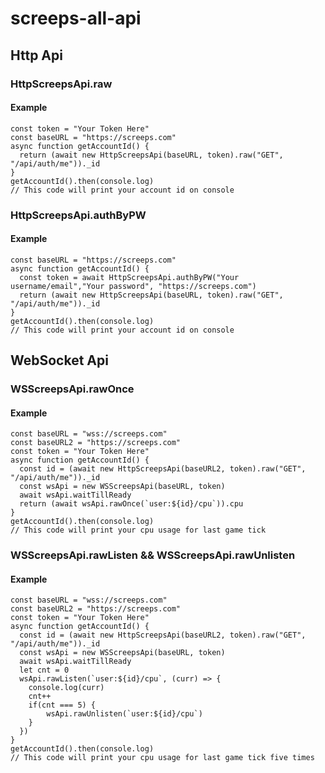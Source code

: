 # screeps-all-api
## Http Api
### HttpScreepsApi.raw
#### Example
```javescript
const token = "Your Token Here"
const baseURL = "https://screeps.com"
async function getAccountId() {
  return (await new HttpScreepsApi(baseURL, token).raw("GET", "/api/auth/me"))._id
}
getAccountId().then(console.log)
// This code will print your account id on console
```
### HttpScreepsApi.authByPW
#### Example
```javescript
const baseURL = "https://screeps.com"
async function getAccountId() {
  const token = await HttpScreepsApi.authByPW("Your username/email","Your password", "https://screeps.com")
  return (await new HttpScreepsApi(baseURL, token).raw("GET", "/api/auth/me"))._id
}
getAccountId().then(console.log)
// This code will print your account id on console
```
## WebSocket Api
### WSScreepsApi.rawOnce
#### Example
```javescript
const baseURL = "wss://screeps.com"
const baseURL2 = "https://screeps.com"
const token = "Your Token Here"
async function getAccountId() {
  const id = (await new HttpScreepsApi(baseURL2, token).raw("GET", "/api/auth/me"))._id
  const wsApi = new WSScreepsApi(baseURL, token)
  await wsApi.waitTillReady
  return (await wsApi.rawOnce(`user:${id}/cpu`)).cpu
}
getAccountId().then(console.log)
// This code will print your cpu usage for last game tick
```
### WSScreepsApi.rawListen && WSScreepsApi.rawUnlisten
#### Example
```javescript
const baseURL = "wss://screeps.com"
const baseURL2 = "https://screeps.com"
const token = "Your Token Here"
async function getAccountId() {
  const id = (await new HttpScreepsApi(baseURL2, token).raw("GET", "/api/auth/me"))._id
  const wsApi = new WSScreepsApi(baseURL, token)
  await wsApi.waitTillReady
  let cnt = 0
  wsApi.rawListen(`user:${id}/cpu`, (curr) => {
    console.log(curr)
    cnt++
    if(cnt === 5) {
        wsApi.rawUnlisten(`user:${id}/cpu`)
    }
  })
}
getAccountId().then(console.log)
// This code will print your cpu usage for last game tick five times
```